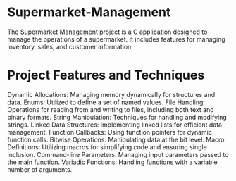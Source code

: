 # Supermarket-Management
The Supermarket Management project is a C application designed to manage the operations of a supermarket. It includes features for managing inventory, sales, and customer information.


# Project Features and Techniques
Dynamic Allocations: Managing memory dynamically for structures and data.
Enums: Utilized to define a set of named values.
File Handling: Operations for reading from and writing to files, including both text and binary formats.
String Manipulation: Techniques for handling and modifying strings.
Linked Data Structures: Implementing linked lists for efficient data management.
Function Callbacks: Using function pointers for dynamic function calls.
Bitwise Operations: Manipulating data at the bit level.
Macro Definitions: Utilizing macros for simplifying code and ensuring single inclusion.
Command-line Parameters: Managing input parameters passed to the main function.
Variadic Functions: Handling functions with a variable number of arguments.
